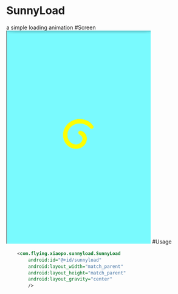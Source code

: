 # SunnyLoad
a simple loading animation
#Screen
![](https://github.com/wuapnjie/SunnyLoad/blob/master/app/sceenshots/demo.gif)
#Usage
```xml
	<com.flying.xiaopo.sunnyload.SunnyLoad
		android:id="@+id/sunnyload"
		android:layout_width="match_parent"
		android:layout_height="match_parent"
		android:layout_gravity="center"
		/>
```
